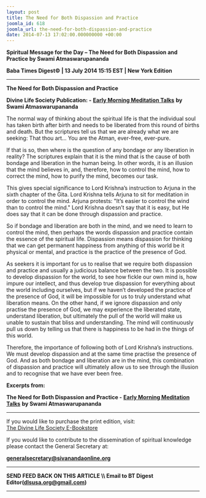 ```yaml
---
layout: post
title: The Need for Both Dispassion and Practice
joomla_id: 618
joomla_url: the-need-for-both-dispassion-and-practice
date: 2014-07-13 17:02:00.000000000 +00:00
---
```

  



































**Spiritual Message for the Day – The Need for Both Dispassion and Practice by Swami Atmaswarupananda**

  

**Baba Times Digest© | 13 July 2014 15:15 EST | New York Edition**

* * *  



 **The Need for Both Dispassion and Practice**



**Divine Life Society Publication: -** [**Early Morning Meditation Talks**](http://www.dlshq.org/messages/dispassion.htm) **by Swami Atmaswarupananda**

The normal way of thinking about the spiritual life is that the individual soul has taken birth after birth and needs to be liberated from this round of births and death. But the scriptures tell us that we are already what we are seeking: That thou art... You are the Atman, ever-free, ever-pure.

If that is so, then where is the question of any bondage or any liberation in reality? The scriptures explain that it is the mind that is the cause of both bondage and liberation in the human being. In other words, it is an illusion that the mind believes in, and, therefore, how to control the mind, how to correct the mind, how to purify the mind, becomes our task.

This gives special significance to Lord Krishna’s instruction to Arjuna in the sixth chapter of the Gita. Lord Krishna tells Arjuna to sit for meditation in order to control the mind. Arjuna protests: "It’s easier to control the wind than to control the mind." Lord Krishna doesn’t say that it is easy, but He does say that it can be done through dispassion and practice.

So if bondage and liberation are both in the mind, and we need to learn to control the mind, then perhaps the words dispassion and practice contain the essence of the spiritual life. Dispassion means dispassion for thinking that we can get permanent happiness from anything of this world be it physical or mental, and practice is the practice of the presence of God.

As seekers it is important for us to realise that we require both dispassion and practice and usually a judicious balance between the two. It is possible to develop dispassion for the world, to see how fickle our own mind is, how impure our intellect, and thus develop true dispassion for everything about the world including ourselves, but if we haven’t developed the practice of the presence of God, it will be impossible for us to truly understand what liberation means. On the other hand, if we ignore dispassion and only practise the presence of God, we may experience the liberated state, understand liberation, but ultimately the pull of the world will make us unable to sustain that bliss and understanding. The mind will continuously pull us down by telling us that there is happiness to be had in the things of this world.

Therefore, the importance of following both of Lord Krishna’s instructions. We must develop dispassion and at the same time practise the presence of God. And as both bondage and liberation are in the mind, this combination of dispassion and practice will ultimately allow us to see through the illusion and to recognise that we have ever been free.

**Excerpts from:**

**The Need for Both Dispassion and Practice -** [**Early Morning Meditation Talks**](http://www.dlshq.org/messages/dispassion.htm) **by Swami Atmaswarupananda**



* * *  












If you would like to purchase the print edition, visit:   
[The Divine Life Society E-Bookstore](http://www.dlshq.org/download/download.htm)

If you would like to contribute to the dissemination of spiritual knowledge please contact the General Secretary at:

[**generalsecretary@sivanandaonline.org**](mailto:generalsecretary@sivanandaonline.org?subject=Contribution%20to%20Dissemination%20of%20Spiritual%20Knowledge)

* * *

**SEND FEED BACK ON THIS ARTICLE \\\ Email to BT Digest Editor[](mailto:dlsusa.org@gmail.com?subject=DLS%20Posts)(dlsusa.org@gmail.com)**

* * *

  
